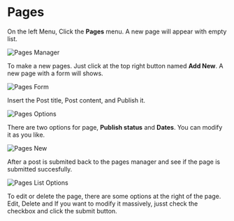 # Pages
On the left Menu, Click the **Pages** menu. A new page will appear with empty list. 

![Pages Manager](img/pages-manager.png)

To make a new pages. Just click at the top right button named **Add New**. A new page with a form will shows. 

![Pages Form](img/pages-form.png)

Insert the Post title, Post content, and Publish it. 

![Pages Options](img/pages-options.png)

There are two options for page, **Publish status** and **Dates**. You can modify it as you like.

![Pages New](img/pages-new.png)

After a post is submited back to the pages manager and see if the page is submitted succesfully. 


![Pages List Options](img/posts-list-options.png)

To edit or delete the page, there are some options at the right of the page. Edit, Delete and If you want to modify it massively, jusst check the checkbox and click the submit button. 
